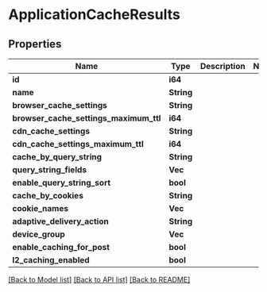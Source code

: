# ApplicationCacheResults

## Properties

Name | Type | Description | Notes
------------ | ------------- | ------------- | -------------
**id** | **i64** |  | 
**name** | **String** |  | 
**browser_cache_settings** | **String** |  | 
**browser_cache_settings_maximum_ttl** | **i64** |  | 
**cdn_cache_settings** | **String** |  | 
**cdn_cache_settings_maximum_ttl** | **i64** |  | 
**cache_by_query_string** | **String** |  | 
**query_string_fields** | **Vec<String>** |  | 
**enable_query_string_sort** | **bool** |  | 
**cache_by_cookies** | **String** |  | 
**cookie_names** | **Vec<String>** |  | 
**adaptive_delivery_action** | **String** |  | 
**device_group** | **Vec<String>** |  | 
**enable_caching_for_post** | **bool** |  | 
**l2_caching_enabled** | **bool** |  | 

[[Back to Model list]](../README.md#documentation-for-models) [[Back to API list]](../README.md#documentation-for-api-endpoints) [[Back to README]](../README.md)


